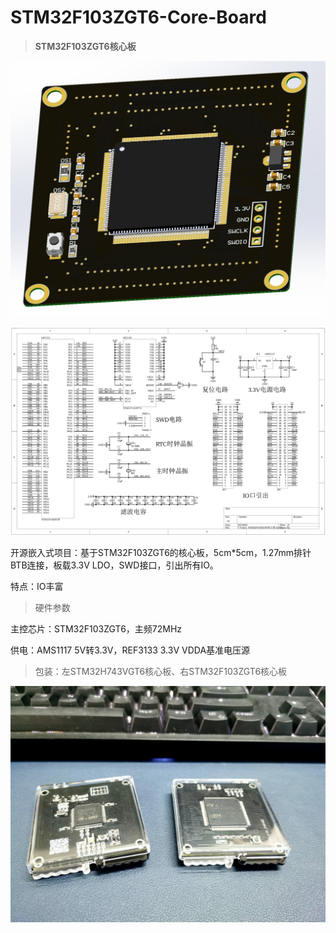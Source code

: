 # STM32F103ZGT6-Core-Board

> **STM32F103ZGT6核心板**

![3D模型](4.Images/3D模型.png)

![原理图](4.Images/%E5%8E%9F%E7%90%86%E5%9B%BE.png)

开源嵌入式项目：基于STM32F103ZGT6的核心板，5cm*5cm，1.27mm排针BTB连接，板载3.3V LDO，SWD接口，引出所有IO。

特点：IO丰富

> 硬件参数

主控芯片：STM32F103ZGT6，主频72MHz

供电：AMS1117 5V转3.3V，REF3133 3.3V VDDA基准电压源

> 包装：左STM32H743VGT6核心板、右STM32F103ZGT6核心板

![包装](4.Images/%E5%AE%8C%E6%95%B4%E5%8C%85%E8%A3%85.jpg)

